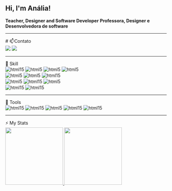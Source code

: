 ## Hi, I'm Anália!

**Teacher, Designer and Software Developer**
**Professora, Designer e Desenvolvedora de software** 

<hr>
# 📫Contato
<br>
<div>
<a href = "mailto:analia.nai@gmail.com"><img loading="lazy" src="https://img.shields.io/badge/Gmail-D14836?style=for-the-badge&logo=gmail&logoColor=white" target="_blank"></a>
<a href="https://www.linkedin.com/in/analiaemiliadev/" target="_blank"><img loading="lazy" src="https://img.shields.io/badge/-LinkedIn-%230077B5?style=for-the-badge&logo=linkedin&logoColor=white" target="_blank"></a>   
</div>
  <hr>
🚀 Skill
  <br>
 <div Sttyle="display: inline_block"> 
   <img align="center" alt="html15" src="https://img.shields.io/badge/GitHub-100000?style=for-the-badge&logo=github&logoColor=white" />
    <img align="center" alt="html5" src="https://img.shields.io/badge/HTML5-E34F26?style=for-the-badge&logo=html5&logoColor=white" />
    <img align="center" alt="html5" src="https://img.shields.io/badge/CSS3-1572B6?style=for-the-badge&logo=css3&logoColor=white" />
    <img align="center" alt="html5" src="https://img.shields.io/badge/JavaScript-F7DF1E?style=for-the-badge&logo=javascript&logoColor=black" />
   </div>
  <div Sttyle="display: inline_block">
    <img align="center" alt="html5" src="https://img.shields.io/badge/C%23-239120?style=for-the-badge&logo=c-sharp&logoColor=white" />
    <img align="center" alt="html5" src="https://img.shields.io/badge/.NET-5C2D91?style=for-the-badge&logo=.net&logoColor=white" />
    <img align="center" alt="html15" src="https://img.shields.io/badge/Microsoft%20SQL%20Server-CC2927?style=for-the-badge&logo=microsoft%20sql%20server&logoColor=white"  
  </div>
   <div Sttyle="display: inline_block">
      <img align="center" alt="html5" src="https://img.shields.io/badge/TypeScript-007ACC?style=for-the-badge&logo=typescript&logoColor=white" />
      <img align="center" alt="html15" src="https://img.shields.io/badge/Angular-DD0031?style=for-the-badge&logo=angular&logoColor=white" /> 
      <img align="center" alt="html5" src="https://img.shields.io/badge/Node.js-43853D?style=for-the-badge&logo=node.js&logoColor=white" />
  </div>
  <div Sttyle="display: inline_block">
   <img align="center" alt="html15" src="https://img.shields.io/badge/Arduino-00979D?style=for-the-badge&logo=Arduino&logoColor=white" />
    <img align="center" alt="html15" src="https://img.shields.io/badge/Raspberry%20Pi-A22846?style=for-the-badge&logo=Raspberry%20Pi&logoColor=white" />
 </div>
 <hr>
🔧 Tools
  <br>
<div>
  <img align="center" alt="html15" src="https://img.shields.io/badge/Visual_Studio-5C2D91?style=for-the-badge&logo=visual%20studio&logoColor=white" />
   <img align="center" alt="html15" src="https://img.shields.io/badge/Visual_Studio_Code-0078D4?style=for-the-badge&logo=visual%20studio%20code&logoColor=white" />
   <img align="center" alt="html5" src="https://img.shields.io/badge/Figma-F24E1E?style=for-the-badge&logo=figma&logoColor=white" />
   <img align="center" alt="html15" src="https://img.shields.io/badge/Canva-%2300C4CC.svg?&style=for-the-badge&logo=Canva&logoColor=white" />
   <img align="center" alt="html15" src="https://img.shields.io/badge/Arduino_IDE-00979D?style=for-the-badge&logo=arduino&logoColor=white" />
</div>
  <hr>
⚡ My Stats
  <br>
<div>
<a href="https://github.com/analianai">
<img loading="lazy" height="180em" src="https://github-readme-stats.vercel.app/api/top-langs/?username=analianai&layout=compact&langs_count=7&theme=dracula"/>
<img loading="lazy" height="180em" src="https://github-readme-stats.vercel.app/api?username=analianai&show_icons=true&theme=dracula&include_all_commits=true&count_private=true"/>
</div>



<!--
**analianai/analianai** is a ✨ _special_ ✨ repository because its `README.md` (this file) appears on your GitHub profile.

Here are some ideas to get you started:

- 🔭 I’m currently working on ...
- 🌱 I’m currently learning ...
- 👯 I’m looking to collaborate on ...
- 🤔 I’m looking for help with ...
- 💬 Ask me about ...
- 📫 How to reach me: ...
- 😄 Pronouns: ...
- ⚡ Fun fact: ...
-->
